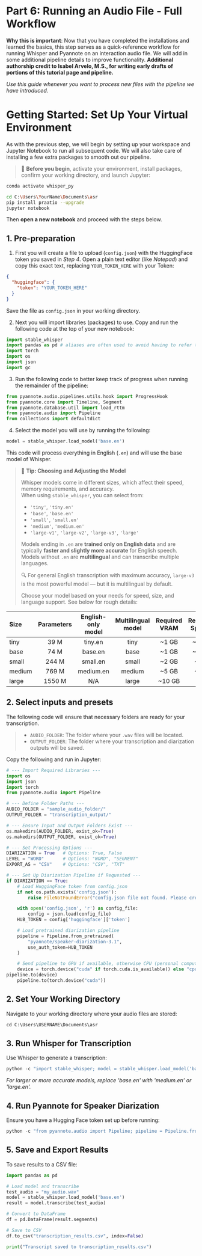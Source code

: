 # **Part 6: Running an Audio File - Full Workflow**

**Why this is important**: Now that you have completed the installations and learned the basics, this step serves as a quick-reference workflow for running Whisper and Pyannote on an interaction audio file. We will add in some additional pipeline details to improve functionality. **Additional authorship credit to Isabel Arvelo, M.S., for writing early drafts of portions of this tutorial page and pipeline.**

*Use this guide whenever you want to process new files with the pipeline we have introduced.*

# **Getting Started: Set Up Your Virtual Environment**

As with the previous step, we will begin by setting up your workspace and Jupyter Notebook to run all subsequent code. We will also take care of installing a few extra packages to smooth out our pipeline.

> 🧠 **Before you begin**, activate your environment, install packages, confirm your working directory, and launch Jupyter:
```sh
conda activate whisper_py

cd C:\Users\YourName\Documents\asr
pip install praatio --upgrade
jupyter notebook
```
Then **open a new notebook** and proceed with the steps below.

## **1. Pre-preparation**

1. First you will create a file to upload (`config.json`) with the HuggingFace token you saved in *Step 4*. Open a plain text editor (like *Notepad*) and copy this exact text, replacing `YOUR_TOKEN_HERE` with your Token:
```json
{
  "huggingface": {
    "token": "YOUR_TOKEN_HERE"
  }
}
```
Save the file as `config.json` in your working directory.

2. Next you will import libraries (packages) to use. Copy and run the following code at the top of your new notebook:
```python
import stable_whisper
import pandas as pd # aliases are often used to avoid having to refer to the library by its full name 
import torch
import os
import json
import gc
```

3. Run the following code to better keep track of progress when running the remainder of the pipeline:
```python
from pyannote.audio.pipelines.utils.hook import ProgressHook
from pyannote.core import Timeline, Segment
from pyannote.database.util import load_rttm
from pyannote.audio import Pipeline
from collections import defaultdict
```

4. Select the model you will use by running the following:
```python
model = stable_whisper.load_model('base.en')
```
This code will process everything in English (`.en`) and will use the base model of Whisper.

> 🧠 **Tip: Choosing and Adjusting the Model**
> 
> Whisper models come in different sizes, which affect their speed, memory requirements, and accuracy.  
> When using `stable_whisper`, you can select from:
> 
> - `'tiny'`, `'tiny.en'`
> - `'base'`, `'base.en'`
> - `'small'`, `'small.en'`
> - `'medium'`, `'medium.en'`
> - `'large-v1'`, `'large-v2'`, `'large-v3'`, `'large'`
> 
> Models ending in `.en` are **trained only on English data** and are typically **faster and slightly more accurate** for English speech. Models without `.en` are **multilingual** and can transcribe multiple languages.
> 
> 🔍 For general English transcription with maximum accuracy, `large-v3` is the most powerful model — but it is multilingual by default.
> 
> Choose your model based on your needs for speed, size, and language support. See below for rough details:

| Size   | Parameters | English-only model | Multilingual model | Required VRAM | Relative Speed |
|:-------|:----------:|:------------------:|:------------------:|:-------------:|:--------------:|
| tiny   | 39 M        | tiny.en             | tiny               | ~1 GB         | ~32x           |
| base   | 74 M        | base.en             | base               | ~1 GB         | ~16x           |
| small  | 244 M       | small.en            | small              | ~2 GB         | ~6x            |
| medium | 769 M       | medium.en           | medium             | ~5 GB         | ~2x            |
| large  | 1550 M      | N/A                 | large              | ~10 GB        | 1x             |

## **2. Select inputs and presets**

The following code will ensure that necessary folders are ready for your transcription.

> - `AUDIO_FOLDER`: The folder where your `.wav` files will be located.
> - `OUTPUT_FOLDER`: The folder where your transcription and diarization outputs will be saved.

Copy the following and run in Jupyter:
```python
# --- Import Required Libraries ---
import os
import json
import torch
from pyannote.audio import Pipeline

# --- Define Folder Paths ---
AUDIO_FOLDER = "sample_audio_folder/"
OUTPUT_FOLDER = "transcription_output/"

# --- Ensure Input and Output Folders Exist ---
os.makedirs(AUDIO_FOLDER, exist_ok=True)
os.makedirs(OUTPUT_FOLDER, exist_ok=True)

# --- Set Processing Options ---
DIARIZATION = True   # Options: True, False
LEVEL = "WORD"       # Options: "WORD", "SEGMENT"
EXPORT_AS = "CSV"    # Options: "CSV", "TXT"

# --- Set Up Diarization Pipeline if Requested ---
if DIARIZATION == True:
    # Load HuggingFace token from config.json
    if not os.path.exists('config.json'):
        raise FileNotFoundError("config.json file not found. Please create it before running this script.")

    with open('config.json', 'r') as config_file:
        config = json.load(config_file)
    HUB_TOKEN = config['huggingface']['token']

    # Load pretrained diarization pipeline
    pipeline = Pipeline.from_pretrained(
        "pyannote/speaker-diarization-3.1",
        use_auth_token=HUB_TOKEN
    )

    # Send pipeline to GPU if available, otherwise CPU (personal computers)
	device = torch.device("cuda" if torch.cuda.is_available() else "cpu")
pipeline.to(device)
    pipeline.to(torch.device("cuda"))
```

## **2. Set Your Working Directory**

Navigate to your working directory where your audio files are stored:

```python
cd C:\Users\USERNAME\Documents\asr
```

## **3. Run Whisper for Transcription**

Use Whisper to generate a transcription:

```python
python -c "import stable_whisper; model = stable_whisper.load_model('base.en'); result = model.transcribe('my_audio.wav'); print(result.text)"
```

*For larger or more accurate models, replace 'base.en' with 'medium.en' or 'large.en'.*

## **4. Run Pyannote for Speaker Diarization**

Ensure you have a Hugging Face token set up before running:

```python
python -c "from pyannote.audio import Pipeline; pipeline = Pipeline.from_pretrained('pyannote/speaker-diarization', use_auth_token='YOUR_TOKEN_HERE'); print(pipeline('my_audio.wav'))"
```

## **5. Save and Export Results**

To save results to a CSV file:

```python
import pandas as pd

# Load model and transcribe
test_audio = "my_audio.wav"
model = stable_whisper.load_model('base.en')
result = model.transcribe(test_audio)

# Convert to DataFrame
df = pd.DataFrame(result.segments)

# Save to CSV
df.to_csv("transcription_results.csv", index=False)

print("Transcript saved to transcription_results.csv")
```

